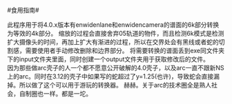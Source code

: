 #食用指南#

此程序用于将4.0.x版本有enwidenlane和enwidencamera的谱面的6k部分转换为等效的4k部分。
缩放的过程会直接舍弃05轨道的物件，而且检测6k模式是检测扩大摄像头的时间，再加上扩大有渐进的过程，所以在交界处会有黑线或者蛇的切割感，需要使用者手动修改删除和边界部分。
将需要转换的谱面丢到exe同文件夹下的input文件夹里面，同时创建一个output文件夹用于获取修改后的文件。  
因为那些做arc壳子的人一个都不愿意公开破解的4.0壳子，以及arc一直不跟新NS上的arc。同时在3.12的壳子中如果写的蛇超过了y=1.25(也许)，导致蛇会直接漏掉。所以做了这个可以用于游玩的转换器。
赫赫。关于arc的技术圈全是熟人社会，自制圈也一样。都是一坨。

